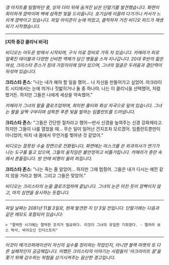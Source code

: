 _갱 아지트를 탐험하던 중, 상자 더미 뒤에 숨겨진 낡은 단말기를 발견했습니다. 화면이 희미하게 깜박이며 벽에 섬뜩한 빛을 드리웁니다. 호기심에 이끌려 다가가니 커서가 느리게 깜박이고 있습니다. 파일 아이콘이 눈에 띄었고, 클릭하자 거친 비디오 피드가 재생되기 시작했습니다._

---

**[지하 증강 클리닉 비극]**

_비디오는 어두운 방에서 시작되며, 구식 의료 장비로 가득 차 있습니다. 카메라가 피로 얼룩진 테이블과 다양한 신비한 액체가 담긴 병들을 스쳐 지나갑니다. 20대 후반의 젊은 여성, 크리스타 존스가 침대 가장자리에 앉아 있으며, 그녀의 얼굴은 두려움과 결단력이 뒤섞여 있습니다._

**크리스타 존스**: "나는 내가 해야 할 일을 했어... 나 자신을 만들어가고 싶었어. 아크라이트 시티에서는 눈에 띄거나 짓밟히거나 둘 중 하나야. 나는 이 클리닉을 선택했어, 저렴했거든. 하지만 그들은 나에게 세상을 약속했어."

_카메라가 그녀의 팔을 클로즈업하며, 희미한 흉터와 화상 자국으로 덮여 있습니다. 그녀는 팔을 살짝 구부리며 섬뜩한 푸른 빛을 발하는 임플란트를 드러냅니다._

**크리스타 존스**: "그들은 간단한 절차라고 했어—반사 신경을 높여주는 신경 강화제라고. 하지만 그들이 나를 열었을 때... 무슨 일이 일어난 건지조차 모르겠어. 임플란트뿐만이 아니었어; 마치 내 몸에서 무언가를 찢어낸 것 같았어."

_비디오는 잘못된 수술 장면으로 전환됩니다. 화면에는 마스크를 쓴 외과의사가 연기가 나는 도구를 들고 있으며, 그들의 움직임은 불안정하고 비틀거립니다. 카메라가 혼란 속에서 흔들립니다. 방 안에 비명이 울려 퍼집니다._

**크리스타 존스**: "나는 죽는 줄 알았어... 하지만 그때 멈췄어. 그들은 내가 다시는 예전 같지 않을 거라고 했어. 그리고 그들은 맞았어."

_비디오는 크리스타의 눈을 클로즈업하며 끝납니다. 그녀의 눈은 미친 듯이 깜빡이지 않고, 마치 심연을 응시하는 듯합니다._

---

_파일 날짜는 2081년 11월 3일로, 현재 발견한 지 단 3일 전입니다. 단말기에는 다음과 같은 메모도 포함되어 있습니다:_

`> "절박한 시기에는 절박한 조치가 필요하다. 이것이 그녀의 유일한 기회였다. - 엘라라 보스 박사, 바이오신 인더스트리"`

---

_이것이 메가코퍼레이션이 자신의 실수를 정리하는 작업인지, 아니면 블랙 마켓의 또 다른 실패작인지 궁금해집니다. 어쨌든 크리스타의 이야기는 사람들이 '아크라이트 꿈'을 쫓기 위해 감수하는 위험을 상기시켜주는 음산한 경고입니다._
